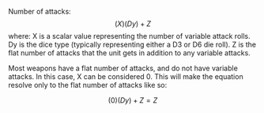 Number of attacks: $$(X)(Dy) + Z$$
where:
X is a scalar value representing the number of variable attack rolls.
Dy is the dice type (typically representing either a D3 or D6 die roll).
Z is the flat number of attacks that the unit gets in addition to any variable attacks.

Most weapons have a flat number of attacks, and do not have variable attacks. In this case, X can be considered 0.
This will make the equation resolve only to the flat number of attacks like so:

$$(0)(Dy) + Z = Z$$